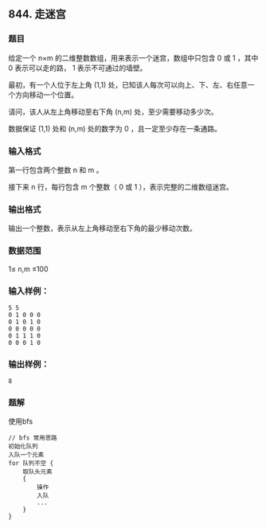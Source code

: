 ## 844. 走迷宫 

### 题目

给定一个  n×m  的二维整数数组，用来表示一个迷宫，数组中只包含  0  或  1 ，其中  0  表示可以走的路， 1  表示不可通过的墙壁。

最初，有一个人位于左上角  (1,1)  处，已知该人每次可以向上、下、左、右任意一个方向移动一个位置。

请问，该人从左上角移动至右下角  (n,m)  处，至少需要移动多少次。

数据保证  (1,1)  处和  (n,m)  处的数字为  0 ，且一定至少存在一条通路。

### 输入格式

第一行包含两个整数  n  和  m 。

接下来  n  行，每行包含  m  个整数（ 0  或  1 ），表示完整的二维数组迷宫。

### 输出格式

输出一个整数，表示从左上角移动至右下角的最少移动次数。

### 数据范围

1≤ n,m ≤100

### 输入样例：

```
5 5
0 1 0 0 0
0 1 0 1 0
0 0 0 0 0
0 1 1 1 0
0 0 0 1 0
```

### 输出样例：

```
8
```

### 题解

使用bfs

```
// bfs 常用思路
初始化队列
入队一个元素
for 队列不空 {
	取队头元素
	{
		操作
		入队
		...
	}
}
```

